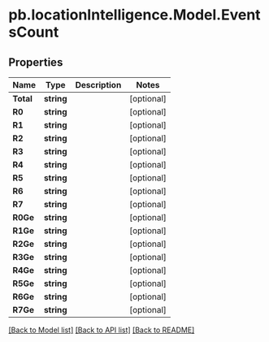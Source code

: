 # pb.locationIntelligence.Model.EventsCount
## Properties

Name | Type | Description | Notes
------------ | ------------- | ------------- | -------------
**Total** | **string** |  | [optional] 
**R0** | **string** |  | [optional] 
**R1** | **string** |  | [optional] 
**R2** | **string** |  | [optional] 
**R3** | **string** |  | [optional] 
**R4** | **string** |  | [optional] 
**R5** | **string** |  | [optional] 
**R6** | **string** |  | [optional] 
**R7** | **string** |  | [optional] 
**R0Ge** | **string** |  | [optional] 
**R1Ge** | **string** |  | [optional] 
**R2Ge** | **string** |  | [optional] 
**R3Ge** | **string** |  | [optional] 
**R4Ge** | **string** |  | [optional] 
**R5Ge** | **string** |  | [optional] 
**R6Ge** | **string** |  | [optional] 
**R7Ge** | **string** |  | [optional] 

[[Back to Model list]](../README.md#documentation-for-models) [[Back to API list]](../README.md#documentation-for-api-endpoints) [[Back to README]](../README.md)

